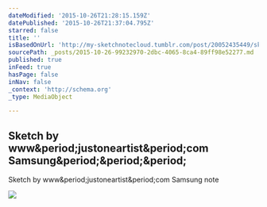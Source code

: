 ```yaml
---
dateModified: '2015-10-26T21:28:15.159Z'
datePublished: '2015-10-26T21:37:04.795Z'
starred: false
title: ''
isBasedOnUrl: 'http://my-sketchnotecloud.tumblr.com/post/20052435449/sketch-by-wwwjustoneartistcom-samsung-note'
sourcePath: _posts/2015-10-26-99232970-2dbc-4065-8ca4-89ff98e52277.md
published: true
inFeed: true
hasPage: false
inNav: false
_context: 'http://schema.org'
_type: MediaObject

---
```

<article style=""><h1>Sketch by www&amp;period;justoneartist&amp;period;com Samsung&amp;period;&amp;period;&amp;period;</h1><p>Sketch by www&amp;period;justoneartist&amp;period;com Samsung note</p><img src="http://36.media.tumblr.com/tumblr_m1kys5QAgw1rpz8n2o1_1280.jpg" /></article>